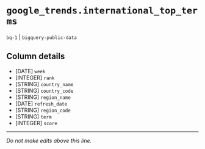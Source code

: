 # `google_trends.international_top_terms`
`bq-1` | `bigquery-public-data`

## Column details
* [DATE]      `week`
* [INTEGER]   `rank`
* [STRING]    `country_name`
* [STRING]    `country_code`
* [STRING]    `region_name`
* [DATE]      `refresh_date`
* [STRING]    `region_code`
* [STRING]    `term`
* [INTEGER]   `score`

-------------------------------------------------------------------------------
*Do not make edits above this line.*
